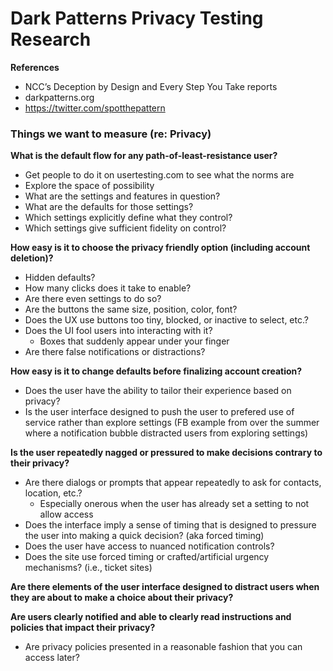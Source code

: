 # Dark Patterns Privacy Testing Research
**References**
  * NCC’s Deception by Design and Every Step You Take reports
  * darkpatterns.org
  * https://twitter.com/spotthepattern
 
### Things we want to measure (re: Privacy)
**What is the default flow for any path-of-least-resistance user?**
 * Get people to do it on usertesting.com to see what the norms are
 * Explore the space of possibility
 * What are the settings and features in question?
 * What are the defaults for those settings?
 * Which settings explicitly define what they control?
 * Which settings give sufficient fidelity on control?

**How easy is it to choose the privacy friendly option (including account deletion)?**
  * Hidden defaults? 
  * How many clicks does it take to enable?
  * Are there even settings to do so?
  * Are the buttons the same size, position, color, font? 
  * Does the UX use buttons too tiny, blocked, or inactive to select, etc.?
  * Does the UI fool users into interacting with it?
    * Boxes that suddenly appear under your finger
  * Are there false notifications or distractions?

**How easy is it to change defaults before finalizing account creation?**
  * Does the user have the ability to tailor their experience based on privacy?
  * Is the user interface designed to push the user to prefered use of service rather than explore settings (FB example from over the summer where a notification bubble distracted users from exploring settings)

**Is the user repeatedly nagged or pressured to make decisions contrary to their privacy?**
  * Are there dialogs or prompts that appear repeatedly to ask for contacts, location, etc.?
    * Especially onerous when the user has already set a setting to not allow access
  * Does the interface imply a sense of timing that is designed to pressure the user into making a quick decision? (aka forced timing)
  * Does the user have access to nuanced notification controls? 
  * Does the site use forced timing or crafted/artificial urgency mechanisms? (i.e., ticket sites)

**Are there elements of the user interface designed to distract users when they are about to make a choice about their privacy?**

**Are users clearly notified and able to clearly read instructions and policies that impact their privacy?**
  * Are privacy policies presented in a reasonable fashion that you can access later?
